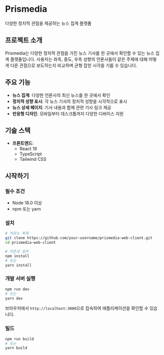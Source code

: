 # Prismedia

다양한 정치적 관점을 제공하는 뉴스 집계 플랫폼

## 프로젝트 소개

Prismedia는 다양한 정치적 관점을 가진 뉴스 기사를 한 곳에서 확인할 수 있는 뉴스 집계 플랫폼입니다. 사용자는 좌측, 중도, 우측 성향의 언론사들이 같은 주제에 대해 어떻게 다른 관점으로 보도하는지 비교하며 균형 잡힌 시각을 기를 수 있습니다.

## 주요 기능

- **뉴스 집계**: 다양한 언론사의 최신 뉴스를 한 곳에서 확인
- **정치적 성향 표시**: 각 뉴스 기사의 정치적 성향을 시각적으로 표시
- **뉴스 상세 페이지**: 기사 내용과 함께 관련 기사 링크 제공
- **반응형 디자인**: 모바일부터 데스크톱까지 다양한 디바이스 지원

## 기술 스택

- **프론트엔드**:
  - React 19
  - TypeScript
  - Tailwind CSS

## 시작하기

### 필수 조건

- Node 18.0 이상
- npm 또는 yarn

### 설치

```bash
# 저장소 복제
git clone https://github.com/your-username/prismedia-web-client.git
cd prismedia-web-client

# 의존성 설치
npm install
# 또는
yarn install
```

### 개발 서버 실행

```bash
npm run dev
# 또는
yarn dev
```

브라우저에서 `http://localhost:3000`으로 접속하여 애플리케이션을 확인할 수 있습니다.

### 빌드

```bash
npm run build
# 또는
yarn build
```
